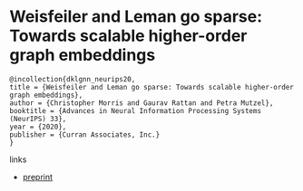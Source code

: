 # Weisfeiler and Leman go sparse: Towards scalable higher-order graph embeddings

```
@incollection{dklgnn_neurips20,
title = {Weisfeiler and Leman go sparse: Towards scalable higher-order graph embeddings},
author = {Christopher Morris and Gaurav Rattan and Petra Mutzel},
booktitle = {Advances in Neural Information Processing Systems (NeurIPS) 33},
year = {2020},
publisher = {Curran Associates, Inc.}
}
```

links
- [preprint](https://grlplus.github.io/papers/80.pdf)
